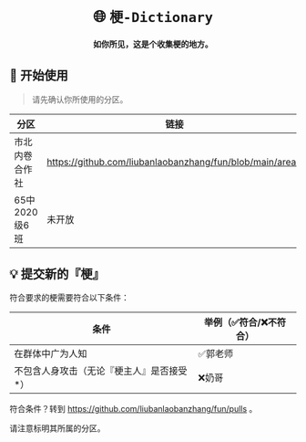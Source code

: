 <div align='center'>

# 🌐 `梗-Dictionary`
#### 如你所见，这是个收集梗的地方。

</div>

## 🔶 开始使用
> 请先确认你所使用的分区。

| 分区 | 链接 |
|-|-|
| 市北内卷合作社 | https://github.com/liubanlaobanzhang/fun/blob/main/area1 |
| 65中2020级6班 | 未开放 |


## 💡 提交新的『梗』
符合要求的梗需要符合以下条件：

| 条件 | 举例（✅符合/❌不符合） |
|-|-|
| 在群体中广为人知 | ✅郭老师 |
| 不包含人身攻击（无论『梗主人』是否接受*） | ❌奶哥 |

符合条件？转到 https://github.com/liubanlaobanzhang/fun/pulls 。

请注意标明其所属的分区。
